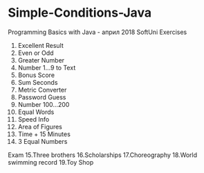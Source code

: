 # Simple-Conditions-Java
Programming Basics with Java - април 2018 SoftUni
Exercises
01. Excellent Result
02. Even or Odd
03. Greater Number
04. Number 1...9 to Text
05. Bonus Score
06. Sum Seconds
07. Metric Converter
08. Password Guess
09. Number 100...200
10. Equal Words
11. Speed Info
12. Area of Figures
13. Time + 15 Minutes
14. 3 Equal Numbers


Exam
15.Three brothers
16.Scholarships
17.Choreography
18.World swimming record
19.Toy Shop 
